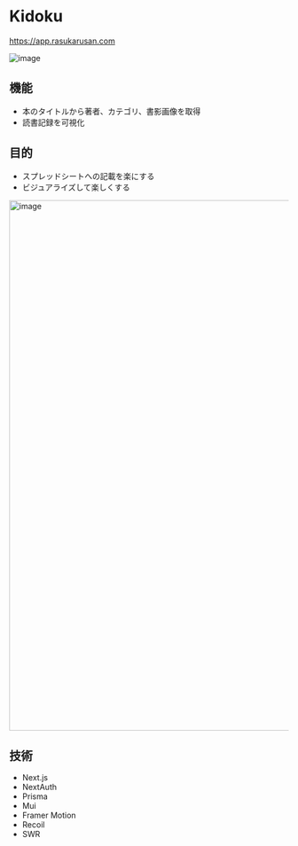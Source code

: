 # Kidoku

https://app.rasukarusan.com

![image](https://user-images.githubusercontent.com/17779386/198881209-21a64164-a012-4a36-87eb-bad138d589c4.png)

## 機能

- 本のタイトルから著者、カテゴリ、書影画像を取得
- 読書記録を可視化

## 目的

- スプレッドシートへの記載を楽にする
- ビジュアライズして楽しくする

<img width="957" alt="image" src="https://user-images.githubusercontent.com/17779386/178728788-8395242c-dee1-4338-babd-20d04855ed97.png">

## 技術

- Next.js
- NextAuth
- Prisma
- Mui
- Framer Motion
- Recoil
- SWR
